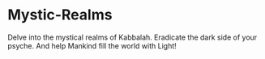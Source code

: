 # Mystic-Realms
Delve into the mystical realms of Kabbalah. Eradicate the dark side of your psyche. And help Mankind fill the world with Light!
